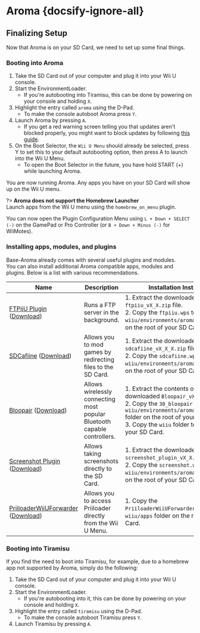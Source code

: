 # Aroma {docsify-ignore-all}

## Finalizing Setup

Now that Aroma is on your SD Card, we need to set up some final things.

### Booting into Aroma

1. Take the SD Card out of your computer and plug it into your Wii U console.
1. Start the EnvironmentLoader.
    - If you're autobooting into Tiramisu, this can be done by powering on your console and holding `X`.
1. Highlight the entry called `aroma` using the D-Pad.  
    - To make the console autoboot Aroma press `Y`.
1. Launch Aroma by pressing `A`.
    - If you get a red warning screen telling you that updates aren't blocked properly, you might want to block updates by following [this guide](../block-updates).
1. On the Boot Selector, the `Wii U Menu` should already be selected, press Y to set this to your default autobooting option, then press A to launch into the Wii U Menu.
    - To open the Boot Selector in the future, you have hold START (+) while launching Aroma.

You are now running Aroma. Any apps you have on your SD Card will show up on the Wii U menu.

?> **Aroma does not support the Homebrew Launcher**  
Launch apps from the Wii U menu using the `homebrew_on_menu` plugin.

You can now open the Plugin Configuration Menu using `L + Down + SELECT (-)` on the GamePad or Pro Controller (or `B + Down + Minus (-)` for WiiMotes).

### Installing apps, modules, and plugins

Base-Aroma already comes with several useful plugins and modules.  
You can also install additional Aroma compatible apps, modules and plugins. Below is a list with various recommendations.

| Name | Description | Installation Instructions |
| ---- | ----------- | ------------ |
| [FTPiiU Plugin](https://github.com/wiiu-env/ftpiiu_plugin/) ([Download](https://github.com/wiiu-env/ftpiiu_plugin/releases)) | Runs a FTP server in the background. | 1. Extract the downloaded `ftpiiu_vX_X.zip` file. <br> 2. Copy the `ftpiiu.wps` to the `wiiu/environments/aroma/plugins` folder on the root of your SD Card. |
| [SDCafiine](https://github.com/wiiu-env/sdcafiine_plugin/) ([Download](https://github.com/wiiu-env/sdcafiine_plugin/releases)) | Allows you to mod games by redirecting files to the SD Card. | 1. Extract the downloaded `sdcafiine_vX_X_X.zip` file. <br> 2. Copy the `sdcafiine.wps` to the `wiiu/environments/aroma/plugins` folder on the root of your SD Card. |
| [Bloopair](https://github.com/GaryOderNichts/Bloopair/) ([Download](https://github.com/GaryOderNichts/Bloopair/releases)) | Allows wirelessly connecting most popular Bluetooth capable controllers. | 1. Extract the contents of the newly downloaded `Bloopair_vX.X.X.zip` file. <br> 2. Copy the `30_bloopair.rpx` to the `wiiu/environments/aroma/modules/setup/` folder on the root of your SD Card. <br> 3. Copy the `wiiu` folder to the root of your SD Card. |
| [Screenshot Plugin](https://github.com/wiiu-env/ScreenshotWUPS/) ([Download](https://github.com/wiiu-env/ScreenshotWUPS/releases)) | Allows taking screenshots directly to the SD Card. | 1. Extract the downloaded `screenshot_plugin_vX_X.zip` file. <br> 2. Copy the `screenshot.wps` to the `wiiu/environments/aroma/plugins` folder on the root of your SD Card. |
| [PriiloaderWiiUForwarder](https://github.com/DacoTaco/priiloader/) ([Download](https://github.com/DacoTaco/priiloader/releases/download/0.10.0-RC3/PriiloaderWiiUForwarder.wuhb)) | Allows you to access Priiloader directly from the Wii U Menu. | 1. Copy the `PriiloaderWiiUForwarder.wuhb` file to the `wiiu/apps` folder on the root of your SD Card. |

### Booting into Tiramisu

If you find the need to boot into Tiramisu, for example, due to a homebrew app not supported by Aroma, simply do the following:

1. Take the SD Card out of your computer and plug it into your Wii U console.
1. Start the EnvironmentLoader.
    - If you're autobooting into it, this can be done by powering on your console and holding `X`.
1. Highlight the entry called `tiramisu` using the D-Pad.  
    - To make the console autoboot Tiramisu press `Y`.
1. Launch Tiramisu by pressing `A`.
